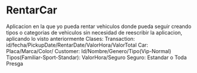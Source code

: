 # RentarCar

Aplicacion en la que yo pueda rentar vehiculos donde pueda seguir creando tipos
o categorias de vehiculos sin necesidad de reescribir la aplicacion, aplicando
lo visto anteriormente
Clases:
Transaction: id/fecha/PickupDate/RentarDate/ValorHora/ValorTotal
Car:	     Placa/Marca/Color/
Customer:    Id/Nombre/Genero/Tipo(Vip-Normal)
Tipos(Familiar-Sport-Standar): ValorHora/Seguro
Seguro:      Estandar o Toda Presga